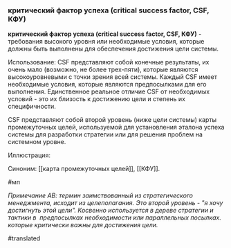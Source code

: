 ### критический фактор успеха (critical success factor, CSF, КФУ)

**критический фактор успеха (critical success factor, CSF, КФУ)** - требования высокого уровня или необходимые условия, которые должны быть выполнены для обеспечения достижения цели системы.

Использование: CSF представляют собой конечные результаты, их очень мало (возможно, не более трех-пяти), которые являются высокоуровневыми с точки зрения всей системы. Каждый CSF имеет необходимые условия, которые являются предпосылками для его выполнения. Единственное реальное отличие CSF от необходимых условий - это их близость к достижению цели и степень их специфичности.

CSF представляют собой второй уровень (ниже цели системы) карты промежуточных целей, используемой для установления эталона успеха системы для разработки стратегии или для решения проблем на системном уровне.

Иллюстрация:

Синоним: [[карта промежуточных целей]], [[КФУ]].

#мп

*Примечание АВ: термин заимствованный из стратегического менеджмента, исходит из целеполагания. Это второй уровень - "я хочу достигнуть этой цели". Косвенно используется в дереве стратегии и тактики в  предпосылках необходимости или параллельных посылках. которые критически важны для достижения цели.*

#translated
